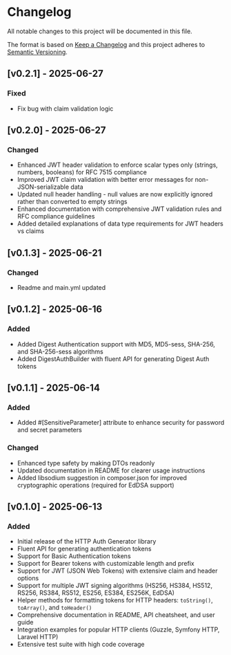 # Changelog
All notable changes to this project will be documented in this file.

The format is based on [Keep a Changelog](http://keepachangelog.com/)
and this project adheres to [Semantic Versioning](http://semver.org/).

## [v0.2.1] - 2025-06-27

### Fixed
- Fix bug with claim validation logic

## [v0.2.0] - 2025-06-27

### Changed
- Enhanced JWT header validation to enforce scalar types only (strings, numbers, booleans) for RFC 7515 compliance
- Improved JWT claim validation with better error messages for non-JSON-serializable data
- Updated null header handling - null values are now explicitly ignored rather than converted to empty strings
- Enhanced documentation with comprehensive JWT validation rules and RFC compliance guidelines
- Added detailed explanations of data type requirements for JWT headers vs claims

## [v0.1.3] - 2025-06-21

### Changed
- Readme and main.yml updated

## [v0.1.2] - 2025-06-16

### Added
- Added Digest Authentication support with MD5, MD5-sess, SHA-256, and SHA-256-sess algorithms
- Added DigestAuthBuilder with fluent API for generating Digest Auth tokens

## [v0.1.1] - 2025-06-14

### Added
- Added #[SensitiveParameter] attribute to enhance security for password and secret parameters

### Changed
- Enhanced type safety by making DTOs readonly
- Updated documentation in README for clearer usage instructions
- Added libsodium suggestion in composer.json for improved cryptographic operations (required for EdDSA support)

## [v0.1.0] - 2025-06-13

### Added
- Initial release of the HTTP Auth Generator library
- Fluent API for generating authentication tokens
- Support for Basic Authentication tokens
- Support for Bearer tokens with customizable length and prefix
- Support for JWT (JSON Web Tokens) with extensive claim and header options
- Support for multiple JWT signing algorithms (HS256, HS384, HS512, RS256, RS384, RS512, ES256, ES384, ES256K, EdDSA)
- Helper methods for formatting tokens for HTTP headers: `toString()`, `toArray()`, and `toHeader()`
- Comprehensive documentation in README, API cheatsheet, and user guide
- Integration examples for popular HTTP clients (Guzzle, Symfony HTTP, Laravel HTTP)
- Extensive test suite with high code coverage
